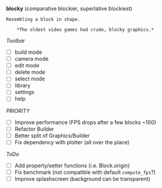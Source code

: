 **blocky** (comparative blockier, superlative blockiest)

    Resembling a block in shape.

        *The oldest video games had crude, blocky graphics.*

*Toolbar*

- [ ] build mode
- [ ] camera mode
- [ ] edit mode
- [ ] delete mode
- [ ] select mode
- [ ] library
- [ ] settings
- [ ] help

*PRIORITY*

- [ ] Improve performance (FPS drops after a few blocks ~100)
- [ ] Refactor Builder
- [ ] Better split of Graphics/Builder
- [ ] Fix dependency with plotter (all over the place)

*ToDo*

- [ ] Add property/setter functions (i.e. Block.origin)
- [ ] Fix benchmark (not compatible with default `compute_fps`?)
- [ ] Improve splashscreen (background can be transparent)
